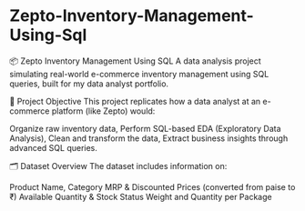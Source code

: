 # Zepto-Inventory-Management-Using-Sql
📦 Zepto Inventory Management Using SQL
A data analysis project simulating real-world e-commerce inventory management using SQL queries, built for my data analyst portfolio.

📌 Project Objective
This project replicates how a data analyst at an e-commerce platform (like Zepto) would:

Organize raw inventory data,
Perform SQL-based EDA (Exploratory Data Analysis),
Clean and transform the data,
Extract business insights through advanced SQL queries.

🗂️ Dataset Overview
The dataset includes information on:

Product Name, Category
MRP & Discounted Prices (converted from paise to ₹)
Available Quantity & Stock Status
Weight and Quantity per Package

